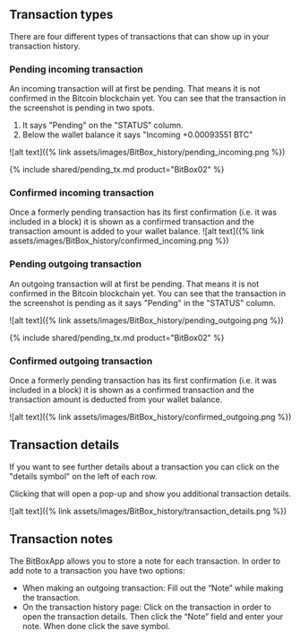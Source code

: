 ## Transaction types
There are four different types of transactions that can show up in your transaction history.

### Pending incoming transaction
An incoming transaction will at first be pending. That means it is not confirmed in the Bitcoin blockchain yet. You can see that the transaction in the screenshot is pending in two spots.

1. It says "Pending" on the "STATUS" column.
2. Below the wallet balance it says "Incoming +0.00093551 BTC"

![alt text]({% link assets/images/BitBox_history/pending_incoming.png %})

{% include shared/pending_tx.md product="BitBox02" %}

### Confirmed incoming transaction
Once a formerly pending transaction has its first confirmation (i.e. it was included in a block) it is shown as a confirmed transaction and the transaction amount is added to your wallet balance.
![alt text]({% link assets/images/BitBox_history/confirmed_incoming.png %})


### Pending outgoing transaction
An outgoing transaction will at first be pending. That means it is not confirmed in the Bitcoin blockchain yet. You can see that the transaction in the screenshot is pending as it says "Pending" in the "STATUS" column.


![alt text]({% link assets/images/BitBox_history/pending_outgoing.png  %})

{% include shared/pending_tx.md product="BitBox02" %}

### Confirmed outgoing transaction
Once a formerly pending transaction has its first confirmation (i.e. it was included in a block) it is shown as a confirmed transaction and the transaction amount is deducted from your wallet balance.

![alt text]({% link assets/images/BitBox_history/confirmed_outgoing.png  %})

## Transaction details
If you want to see further details about a transaction you can click on the "details symbol" on the left of each row.

Clicking that will open a pop-up and show you additional transaction details.

![alt text]({% link assets/images/BitBox_history/transaction_details.png %})

## Transaction notes
The BitBoxApp allows you to store a note for each transaction. In order to add note to a transaction you have two options:
- When making an outgoing transaction: Fill out the “Note” while making the transaction.
- On the transaction history page: Click on the transaction in order to open the transaction details. Then click the “Note” field and enter your note. When done click the save symbol.
